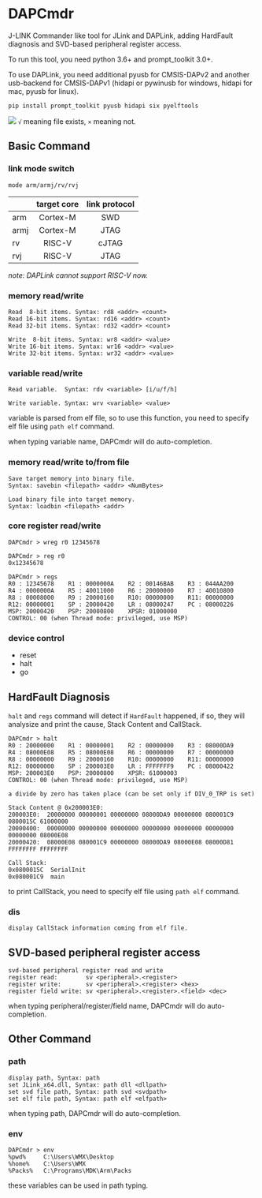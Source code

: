 # DAPCmdr
J-LINK Commander like tool for JLink and DAPLink, adding HardFault diagnosis and SVD-based peripheral register access.

To run this tool, you need python 3.6+ and prompt_toolkit 3.0+.

To use DAPLink, you need additional pyusb for CMSIS-DAPv2 and another usb-backend for CMSIS-DAPv1 (hidapi or pywinusb for windows, hidapi for mac, pyusb for linux).

``` shell
pip install prompt_toolkit pyusb hidapi six pyelftools
```

![](./docs/screencap.gif)
`√` meaning file exists, `×` meaning not.

## Basic Command
### link mode switch
```
mode arm/armj/rv/rvj
```
| |target core|link protocol|
|:-|:-:|:-:|
|arm|Cortex-M|SWD|
|armj|Cortex-M|JTAG|
|rv|RISC-V|cJTAG|
|rvj|RISC-V|JTAG|

*note: DAPLink cannot support RISC-V now.*

### memory read/write
```
Read  8-bit items. Syntax: rd8 <addr> <count>
Read 16-bit items. Syntax: rd16 <addr> <count>
Read 32-bit items. Syntax: rd32 <addr> <count>

Write  8-bit items. Syntax: wr8 <addr> <value>
Write 16-bit items. Syntax: wr16 <addr> <value>
Write 32-bit items. Syntax: wr32 <addr> <value>
```

### variable read/write
```
Read variable.  Syntax: rdv <variable> [i/u/f/h]

Write variable. Syntax: wrv <variable> <value>
```
variable is parsed from elf file, so to use this function, you need to specify elf file using `path elf` command.

when typing variable name, DAPCmdr will do auto-completion.

### memory read/write to/from file
```
Save target memory into binary file.
Syntax: savebin <filepath> <addr> <NumBytes>

Load binary file into target memory.
Syntax: loadbin <filepath> <addr>
```

### core register read/write
```
DAPCmdr > wreg r0 12345678

DAPCmdr > reg r0
0x12345678

DAPCmdr > regs
R0 : 12345678    R1 : 0000000A    R2 : 00146BAB    R3 : 044AA200
R4 : 0000000A    R5 : 40011000    R6 : 20000000    R7 : 40010800
R8 : 00008000    R9 : 20000160    R10: 00000000    R11: 00000000
R12: 00000001    SP : 20000420    LR : 08000247    PC : 08000226
MSP: 20000420    PSP: 20000800    XPSR: 01000000
CONTROL: 00 (when Thread mode: privileged, use MSP)
```

### device control
* reset
* halt
* go

## HardFault Diagnosis
`halt` and `regs` command will detect if `HardFault` happened, if so, they will analysize and print the cause, Stack Content and CallStack.
```
DAPCmdr > halt
R0 : 20000000    R1 : 00000001    R2 : 00000000    R3 : 08000DA9
R4 : 08000E08    R5 : 08000E08    R6 : 00000000    R7 : 00000000
R8 : 00000000    R9 : 20000160    R10: 00000000    R11: 00000000
R12: 00000000    SP : 200003E0    LR : FFFFFFF9    PC : 08000422
MSP: 200003E0    PSP: 20000800    XPSR: 61000003
CONTROL: 00 (when Thread mode: privileged, use MSP)

a divide by zero has taken place (can be set only if DIV_0_TRP is set)

Stack Content @ 0x200003E0:
200003E0:  20000000 00000001 00000000 08000DA9 00000000 080001C9 0800015C 61000000
20000400:  00000000 00000000 00000000 00000000 00000000 00000000 00000000 08000E08
20000420:  08000E08 080001C9 00000000 08000DA9 08000E08 08000D81 FFFFFFFF FFFFFFFF

Call Stack:
0x0800015C  SerialInit
0x080001C9  main
```
to print CallStack, you need to specify elf file using `path elf` command.

### dis
```
display CallStack information coming from elf file.
```

## SVD-based peripheral register access
```
svd-based peripheral register read and write
register read:        sv <peripheral>.<register>
register write:       sv <peripheral>.<register> <hex>
register field write: sv <peripheral>.<register>.<field> <dec>
```
when typing peripheral/register/field name, DAPCmdr will do auto-completion.

## Other Command
### path
```
display path, Syntax: path
set JLink_x64.dll, Syntax: path dll <dllpath>
set svd file path, Syntax: path svd <svdpath>
set elf file path, Syntax: path elf <elfpath>
```
when typing path, DAPCmdr will do auto-completion.

### env
```
DAPCmdr > env
%pwd%     C:\Users\WMX\Desktop
%home%    C:\Users\WMX
%Packs%   C:\Programs\MDK\Arm\Packs
```
these variables can be used in path typing.

